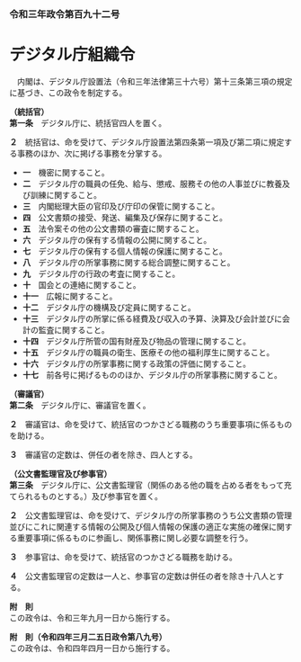 ### 令和三年政令第百九十二号  
# デジタル庁組織令  
　内閣は、デジタル庁設置法（令和三年法律第三十六号）第十三条第三項の規定に基づき、この政令を制定する。  
  
**（統括官）**  
**第一条**　デジタル庁に、統括官四人を置く。  
  
**２**　統括官は、命を受けて、デジタル庁設置法第四条第一項及び第二項に規定する事務のほか、次に掲げる事務を分掌する。  
* **一**　機密に関すること。  
* **二**　デジタル庁の職員の任免、給与、懲戒、服務その他の人事並びに教養及び訓練に関すること。  
* **三**　内閣総理大臣の官印及び庁印の保管に関すること。  
* **四**　公文書類の接受、発送、編集及び保存に関すること。  
* **五**　法令案その他の公文書類の審査に関すること。  
* **六**　デジタル庁の保有する情報の公開に関すること。  
* **七**　デジタル庁の保有する個人情報の保護に関すること。  
* **八**　デジタル庁の所掌事務に関する総合調整に関すること。  
* **九**　デジタル庁の行政の考査に関すること。  
* **十**　国会との連絡に関すること。  
* **十一**　広報に関すること。  
* **十二**　デジタル庁の機構及び定員に関すること。  
* **十三**　デジタル庁の所掌に係る経費及び収入の予算、決算及び会計並びに会計の監査に関すること。  
* **十四**　デジタル庁所管の国有財産及び物品の管理に関すること。  
* **十五**　デジタル庁の職員の衛生、医療その他の福利厚生に関すること。  
* **十六**　デジタル庁の所掌事務に関する政策の評価に関すること。  
* **十七**　前各号に掲げるもののほか、デジタル庁の所掌事務に関すること。  
  
**（審議官）**  
**第二条**　デジタル庁に、審議官を置く。  
  
**２**　審議官は、命を受けて、統括官のつかさどる職務のうち重要事項に係るものを助ける。  
  
**３**　審議官の定数は、併任の者を除き、四人とする。  
  
**（公文書監理官及び参事官）**  
**第三条**　デジタル庁に、公文書監理官（関係のある他の職を占める者をもって充てられるものとする。）及び参事官を置く。  
  
**２**　公文書監理官は、命を受けて、デジタル庁の所掌事務のうち公文書類の管理並びにこれに関連する情報の公開及び個人情報の保護の適正な実施の確保に関する重要事項に係るものに参画し、関係事務に関し必要な調整を行う。  
  
**３**　参事官は、命を受けて、統括官のつかさどる職務を助ける。  
  
**４**　公文書監理官の定数は一人と、参事官の定数は併任の者を除き十八人とする。  
  
**附　則**  
この政令は、令和三年九月一日から施行する。  
  
**附　則（令和四年三月二五日政令第八九号）**  
この政令は、令和四年四月一日から施行する。  
  
